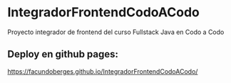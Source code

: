 # IntegradorFrontendCodoACodo

Proyecto integrador de frontend del curso Fullstack Java en Codo a Codo

## Deploy en github pages:

https://facundoberges.github.io/IntegradorFrontendCodoACodo/

